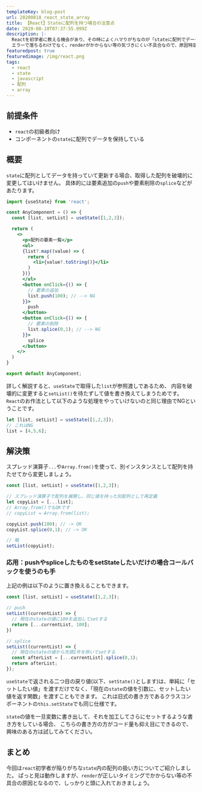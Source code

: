 ```yaml
---
templateKey: blog-post
url: 20200818_react_state_array
title: 【React】Stateに配列を持つ場合の注意点
date: 2020-08-18T07:37:55.099Z
description: |-
  Reactを初学者に教える機会があり、その時によくハマりがちなのが「stateに配列でデータを持たせた時に、正しく更新できていない」ケースです。
  エラーで落ちるわけでなく、renderがかからない等の気づきにくい不具合なので、原因特定がしにくいですが大体はこの記事の例に収まると思います。
featuredpost: true
featuredimage: /img/react.png
tags:
  - react
  - state
  - javascript
  - 配列
  - array
---
```

## 前提条件
- `react`の初級者向け
- コンポーネントの`state`に配列でデータを保持している

## 概要
`state`に配列としてデータを持っていて更新する場合、取得した配列を破壊的に変更してはいけません。
具体的には要素追加の`push`や要素削除の`splice`などがあたります。

```jsx
import {useState} from 'react';

const AnyComponent = () => {
  const [list, setList] = useState([1,2,3]);

  return (
    <>
      <p>配列の要素一覧</p>
      <ul>
      {list?.map((value) => {
        return (
          <li>{value?.toString()}</li>
        )
      })}
      </ul>
      <button onClick={() => {
        // 要素の追加
        list.push(100); // --> NG
      }}>
        push
      </button>
      <button onClick={() => {
        // 要素の削除
        list.splice(0,1); // --> NG
      }}>
        splice
      </button>
    </>
  )
}

export default AnyComponent;
```

詳しく解説すると、`useState`で取得した`list`が参照渡しであるため、
内容を破壊的に変更すると`setList()`を待たずして値を書き換えてしまうためです。
`React`のお作法として以下のような処理をやっていけないのと同じ理由でNGということです。

```javascript
let [list, setList] = useState([1,2,3]);
// これはNG
list = [4,5,6];
```

## 解決策
スプレッド演算子`...`や`Array.from()`を使って、別インスタンスとして配列を持たせてから変更しましょう。

```js
const [list, setList] = useState([1,2,3]);

// スプレッド演算子で配列を展開し、同じ値を持った別配列として再定義
let copyList = [...list];
// Array.from()でもOKです
// copyList = Array.from(list);

copyList.push(100); // -> OK
copyList.splice(0,1); // -> OK

// 略
setList(copyList);
```

### 応用：pushやspliceしたものをsetStateしたいだけの場合コールバックを使うのも手
上記の例は以下のように置き換えることもできます。

```js
const [list, setList] = useState([1,2,3]);

// push
setList((currentList) => {
  // 現在のstateの値に100を追加してsetする
  return [...currentList, 100];
})

// splice
setList((currentList) => {
  // 現在のstateの値から先頭1件を除いてsetする
  const afterList = [...currentList].splice(0,1);
  return afterList;
});
```

`useState`で返される二つ目の戻り値(以下、`setState()`とします)は、単純に「セットしたい値」を渡すだけでなく、「現在の`state`の値を引数に、セットしたい値を返す関数」を渡すこともできます。
これは旧式の書き方であるクラスコンポーネントの`this.setState`でも同じ仕様です。

`state`の値を一旦変数に書き出して、それを加工してさらにセットするような書き方をしている場合、
こちらの書き方の方がコード量も抑え目にできるので、興味のある方は試してみてください。

## まとめ
今回は`react`初学者が陥りがちな`state`内の配列の扱い方についてご紹介しました。
ぱっと見は動作しますが、`render`が正しいタイミングでかからない等の不具合の原因となるので、しっかりと頭に入れておきましょう。
